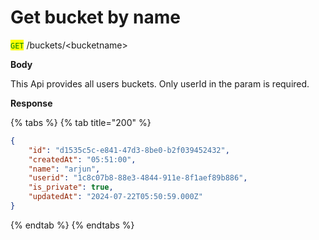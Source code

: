 # Get bucket by name

<mark style="color:green;">`GET`</mark> /buckets/\<bucketname>

**Body**

This Api provides all users buckets. Only userId in the param is required.

**Response**

{% tabs %}
{% tab title="200" %}
```json
{
    "id": "d1535c5c-e841-47d3-8be0-b2f039452432",
    "createdAt": "05:51:00",
    "name": "arjun",
    "userid": "1c8c07b8-88e3-4844-911e-8f1aef89b886",
    "is_private": true,
    "updatedAt": "2024-07-22T05:50:59.000Z"
}
```
{% endtab %}
{% endtabs %}
